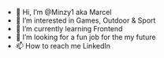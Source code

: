 - 👋 Hi, I’m @Minzy1 aka Marcel
- 👀 I’m interested in Games, Outdoor & Sport
- 🌱 I’m currently learning Frontend
- 💞️ I’m looking for a fun job for the my future
- 📫 How to reach me LinkedIn

<!---
Minzy1/Minzy1 is a ✨ special ✨ repository because its `README.md` (this file) appears on your GitHub profile.
You can click the Preview link to take a look at your changes.
--->
